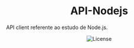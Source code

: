 <h1 align="center"> API-Nodejs </h1>

API client referente ao estudo de Node.js.

<p align="center">
  <img alt="License" src="https://github.com/brunooliveira7/API-Nodejs/blob/main/assets/API%20client.png">
</p>
